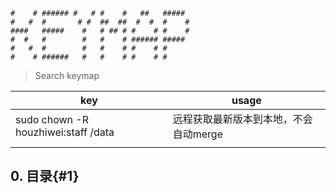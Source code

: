 ```
#    # ###### #   # #    #   ##   #####
#   #  #       # #  ##  ##  #  #  #    #
####   #####    #   # ## # #    # #    #
#  #   #        #   #    # ###### #####
#   #  #        #   #    # #    # #
#    # ######   #   #    # #    # #
```
> Search keymap

| key   | usage                 |
| ----- | --------------------- |
|sudo chown -R houzhiwei:staff /data | 远程获取最新版本到本地，不会自动merge |
|       |                       |

## 0. 目录{#1}
